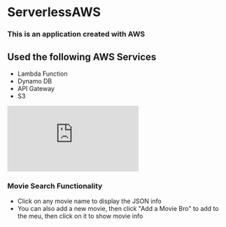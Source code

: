 # ServerlessAWS

### This is an application created with AWS

## Used the following AWS Services
* Lambda Function
* Dynamo DB
* API Gateway
* S3

![Working Application](https://s3.amazonaws.com/serverlessmovie/working-movie-app.html)

### Movie Search Functionality
* Click on any movie name to display the JSON info
* You can also add a new movie, then click "Add a Movie Bro" to add to the meu, then click on it to show movie info